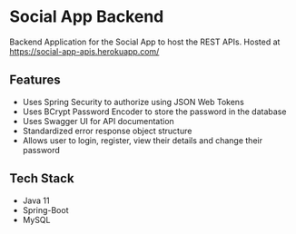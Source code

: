 # Social App Backend
Backend Application for the Social App to host the REST APIs. 
Hosted at https://social-app-apis.herokuapp.com/

## Features 
* Uses Spring Security to authorize using JSON Web Tokens
* Uses BCrypt Password Encoder to store the password in the database
* Uses Swagger UI for API documentation
* Standardized error response object structure
* Allows user to login, register, view their details and change their password

## Tech Stack
* Java 11
* Spring-Boot
* MySQL
